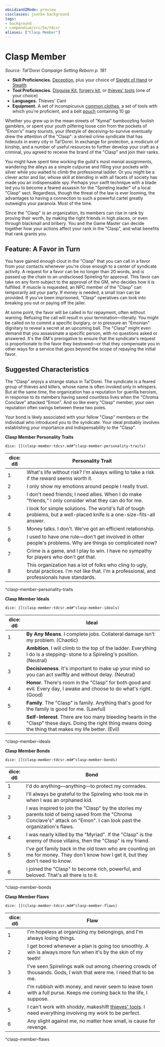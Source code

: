 ```yaml
---
obsidianUIMode: preview
cssclasses: json5e-background
tags:
- background
- compendium/src/5e/tdcsr
aliases: ["Clasp Member"]
---
```

# Clasp Member
*Source: Tal'Dorei Campaign Setting Reborn p. 181*  

- **Skill Proficiencies.** [Deception](2-Mechanics/CLI/rules/skills.md#Deception), plus your choice of [Sleight of Hand](2-Mechanics/CLI/rules/skills.md#Sleight%20of%20Hand) or [Stealth](2-Mechanics/CLI/rules/skills.md#Stealth)  
- **Tool Proficiencies.** [Disguise Kit](2-Mechanics/CLI/items/disguise-kit.md), [forgery kit](2-Mechanics/CLI/items/forgery-kit.md), or [thieves' tools](2-Mechanics/CLI/items/thieves-tools.md) (one of your choice)  
- **Languages.** Thieves' Cant  
- **Equipment.** A set of inconspicuous [common clothes](2-Mechanics/CLI/items/common-clothes.md), a set of tools with which you're proficient, and a belt [pouch](2-Mechanics/CLI/items/pouch.md) containing 10 gp  

Whether you grew up in the mean streets of "Kymal" bamboozling foolish gamblers, or spent your youth pilfering loose coin from the pockets of "Emon's" many tourists, your lifestyle of deceiving-to-survive eventually drew the attention of the "Clasp": a storied crime syndicate that has hideouts in every city in Tal'Dorei. In exchange for protection, a modicum of kinship, and a number of useful resources to further develop your craft as a criminal, you agreed to receive the brand of the "Clasp" and join their ranks.

You might have spent time working the guild's most menial assignments, wandering the alleys as a simple cutpurse and filling your pockets with silver while you waited to climb the professional ladder. Or you might be a clever actor and liar, whose skill at blending in with all facets of society has made you an indispensable spy. Perhaps your swift technique with a blade led you to become a feared assassin for the "Spireling leader" of a local "Clasp" sect. Regardless, though the threat of the law is ever looming, the advantages to having a connection to such a powerful cartel greatly outweighs your paranoia. Most of the time.

Since the "Clasp" is an organization, its members can rise in rank by proving their worth, by making the right friends in high places, or even through blackmail and bribery. You and the Game Master can decide together how your actions affect your rank in the "Clasp", and what benefits that rank grants you.

## Feature: A Favor in Turn

You have gained enough clout in the "Clasp" that you can call in a favor from your contacts whenever you're close enough to a center of syndicate activity. A request for a favor can be no longer than 20 words, and is passed up the chain to an undisclosed Spireling for approval. This favor can take on any form subject to the approval of the GM, who decides how it is fulfilled. If muscle is requested, an NPC member of the "Clasp" can temporarily aid your party. If money is needed, a small loan can be provided. If you've been imprisoned, "Clasp" operatives can look into breaking you out or paying off the jailer.

At some point, the favor will be called in for repayment, often without warning. Refusing the call will result in your termination—literally. You might be called on to commit a specific burglary, or to pressure an "Emonian" dignitary to reveal a secret at an upcoming ball. The "Clasp" might even demand that you assassinate a specific person, with no questions asked or answered. It's the GM's prerogative to ensure that the syndicate's request is proportionate to the favor they bestowed—or that they compensate you in other ways for a service that goes beyond the scope of repaying the initial favor.

## Suggested Characteristics

The "Clasp" enjoys a strange status in Tal'Dorei. The syndicate is a feared group of thieves and killers, whose name is often invoked only in whispers. But at the same time, the organization has a reputation for guerilla heroism, in response to its members having saved countless lives when the "Chroma Conclave" attacked "Emon". And so like every "Clasp" member, your own reputation often swings between these two poles.

Your bond is likely associated with your fellow "Clasp" members or the individual who introduced you to the syndicate. Your ideal probably involves establishing your importance and indispensability to the "Clasp".

**Clasp Member Personality Traits**

`dice: [](clasp-member-tdcsr.md#^clasp-member-personality-traits)`

| dice: d8 | Personality Trait |
|----------|-------------------|
| 1 | What's life without risk? I'm always willing to take a risk if the reward seems worth it. |
| 2 | I only show my emotions around people I really trust. |
| 3 | I don't need friends; I need allies. When I do make "friends," I only consider what they can do for me. |
| 4 | I look for simple solutions. The world's full of tough problems, but a well-placed knife is a one-size-fits-all answer. |
| 5 | Money talks. I don't. We've got an efficient relationship. |
| 6 | I used to have one rule—don't get involved in other people's problems. Why are things so complicated now? |
| 7 | Crime is a game, and I play to win. I have no sympathy for players who don't get that. |
| 8 | This organization has a lot of folks who cling to ugly, brutal practices. I'm not like that. I'm a professional, and professionals have standards. |
^clasp-member-personality-traits

**Clasp Member Ideals**

`dice: [](clasp-member-tdcsr.md#^clasp-member-ideals)`

| dice: d6 | Ideal |
|----------|-------|
| 1 | **By Any Means**. I complete jobs. Collateral damage isn't my problem. (Chaotic) |
| 2 | **Ambition**. I will climb to the top of the ladder. Everything I do is a stepping-stone to a Spireling's position. (Neutral) |
| 3 | **Decisiveness**. It's important to make up your mind so you can act swiftly and without delay. (Neutral) |
| 4 | **Honor**. There's room in the "Clasp" for both good and evil. Every day, I awake and choose to do what's right. (Good) |
| 5 | **Family**. The "Clasp" is family. Anything that's good for the family is good for me. (Lawful) |
| 6 | **Self-Interest**. There are too many bleeding hearts in the "Clasp" these days. Doing the right thing means doing the thing that makes my life better. (Evil) |
^clasp-member-ideals

**Clasp Member Bonds**

`dice: [](clasp-member-tdcsr.md#^clasp-member-bonds)`

| dice: d6 | Bond |
|----------|------|
| 1 | I'd do anything—anything—to protect my comrades. |
| 2 | I'll always be grateful to the Spireling who took me in when I was an orphaned kid. |
| 3 | I was inspired to join the "Clasp" by the stories my parents told of being saved from the "Chroma Conclave's" attack on "Emon". I can look past the organization's flaws. |
| 4 | I was nearly killed by the "Myriad". If the "Clasp" is the enemy of those villains, then the "Clasp" is my friend. |
| 5 | I've got family back in the old town who are counting on me for money. They don't know how I get it, but they don't need to know. |
| 6 | I joined the "Clasp" to become rich, powerful, and beloved. That's all there is to it. |
^clasp-member-bonds

**Clasp Member Flaws**

`dice: [](clasp-member-tdcsr.md#^clasp-member-flaws)`

| dice: d6 | Flaw |
|----------|------|
| 1 | I'm hopeless at organizing my belongings, and I'm always losing things. |
| 2 | I get bored whenever a plan is going too smoothly. A win is always more fun when it's by the skin of my teeth! |
| 3 | I've seen Spirelings walk out among cheering crowds of thousands. Gods, I wish that were me. I need that to be me. |
| 4 | I'm rubbish with money, and never seem to leave town with a full purse. Keeps me coming back to the life, I suppose. |
| 5 | I can't work with shoddy, makeshift [thieves' tools](2-Mechanics/CLI/items/thieves-tools.md). I need everything involving my work to be perfect. |
| 6 | Any slight against me, no matter how small, is cause for revenge. |
^clasp-member-flaws